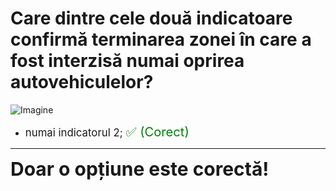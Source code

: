 # Care dintre cele două indicatoare confirmă terminarea zonei în care a fost interzisă numai oprirea autovehiculelor?

![Imagine](https://www.arr-atestate.ro/upload/img/questions/img/care-dintre-cele-doua-indicatoare-confirma-terminarea-zonei-in-care-a-fost-interzisa-numai-oprirea-autovehiculelor.jpg)

- <span style="font-size: larger;">numai indicatorul 2; <span style="color: green; font-size: larger;">✅ (Corect)</span></span>

---

<span style="font-size: 30px; font-weight: bold;">**Doar o opțiune este corectă!**</span>